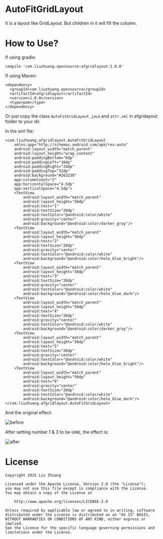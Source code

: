 # AutoFitGridLayout
It is a layout like GridLayout. But children in it will fill the column.

# How to Use?
If using gradle:

```
compile 'com.liuzhuang.opensource:afgridlayout:1.0.0'
```

If using Maven:

```
<dependency>
  <groupId>com.liuzhuang.opensource</groupId>
  <artifactId>afgridlayout</artifactId>
  <version>1.0.0</version>
  <type>pom</type>
</dependency>
```

Or just copy the class `AutoFitGridLayout.java` and `attr.xml` in afgridayout folder to your dir.

In the xml file:

    <com.liuzhuang.afgridlayout.AutoFitGridLayout
        xmlns:app="http://schemas.android.com/apk/res-auto"
        android:layout_width="match_parent"
        android:layout_height="wrap_content"
        android:paddingBottom="8dp"
        android:paddingLeft="16dp"
        android:paddingRight="24dp"
        android:paddingTop="32dp"
        android:background="#263238"
        app:columnCount="2"
        app:horizontalSpace="4.5dp"
        app:verticalSpace="4.5dp">
        <TextView
            android:layout_width="match_parent"
            android:layout_height="50dp"
            android:text="1"
            android:textSize="20dp"
            android:textColor="@android:color/white"
            android:gravity="center"
            android:background="@android:color/darker_gray"/>
        <TextView
            android:layout_width="match_parent"
            android:layout_height="50dp"
            android:text="2"
            android:textSize="20dp"
            android:gravity="center"
            android:textColor="@android:color/white"
            android:background="@android:color/holo_blue_bright"/>
        <TextView
            android:layout_width="match_parent"
            android:layout_height="50dp"
            android:text="3"
            android:textSize="20dp"
            android:gravity="center"
            android:textColor="@android:color/white"
            android:background="@android:color/holo_blue_dark"/>
        <TextView
            android:layout_width="match_parent"
            android:layout_height="50dp"
            android:text="4"
            android:textSize="20dp"
            android:gravity="center"
            android:textColor="@android:color/white"
            android:background="@android:color/darker_gray"/>
        <TextView
            android:layout_width="match_parent"
            android:layout_height="50dp"
            android:text="5"
            android:textSize="20dp"
            android:gravity="center"
            android:textColor="@android:color/white"
            android:background="@android:color/holo_blue_bright"/>
        <TextView
            android:layout_width="match_parent"
            android:layout_height="50dp"
            android:text="6"
            android:gravity="center"
            android:textSize="20dp"
            android:textColor="@android:color/white"
            android:background="@android:color/holo_blue_dark"/>
    </com.liuzhuang.afgridlayout.AutoFitGridLayout>
 
And the original effect:

![before](./before.png)

After setting number 1 & 3 to be `GONE`, the effect is:

![after](./after.png)

# License

	Copyright 2015 Liu Zhuang

	Licensed under the Apache License, Version 2.0 (the "License");
	you may not use this file except in compliance with the License.
	You may obtain a copy of the License at

   		http://www.apache.org/licenses/LICENSE-2.0

	Unless required by applicable law or agreed to in writing, software
	distributed under the License is distributed on an "AS IS" BASIS,
	WITHOUT WARRANTIES OR CONDITIONS OF ANY KIND, either express or implied.
	See the License for the specific language governing permissions and
	limitations under the License.
